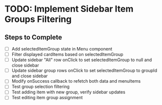 # TODO: Implement Sidebar Item Groups Filtering

## Steps to Complete
- [ ] Add selectedItemGroup state in Menu component
- [ ] Filter displayed cardItems based on selectedItemGroup
- [ ] Update sidebar "All" row onClick to set selectedItemGroup to null and close sidebar
- [ ] Update sidebar group rows onClick to set selectedItemGroup to groupId and close sidebar
- [ ] Modify onSuccess callback to refetch both data and menuItems
- [ ] Test group selection filtering
- [ ] Test adding item with new group, verify sidebar updates
- [ ] Test editing item group assignment
